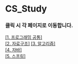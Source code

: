 # CS_Study
### 클릭 시 각 페이지로 이동합니다.
[[1. 프로그래밍 공통]](https://github.com/LeeKiJong/CS_Study/blob/main/Programming/README.md)  
[[2. 자료구조]](https://github.com/LeeKiJong/CS_Study/blob/main/%EC%9E%90%EB%A3%8C%EA%B5%AC%EC%A1%B0/README.md)
[[3. 알고리즘]](https://github.com/LeeKiJong/CS_Study/blob/main/Algorithm/README.md)  
[[4. 자바]](https://github.com/LeeKiJong/CS_Study/blob/main/Java/README.md)  
[[5. 스프링]](https://github.com/LeeKiJong/CS_Study/blob/main/Spring/README.md)  
